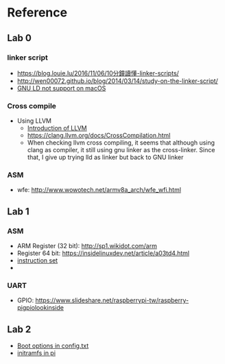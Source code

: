 # Reference

## Lab 0

### linker script
- https://blog.louie.lu/2016/11/06/10分鐘讀懂-linker-scripts/
- http://wen00072.github.io/blog/2014/03/14/study-on-the-linker-script/
- [GNU LD not support on macOS](https://apple.stackexchange.com/questions/341105/ld-linker-is-missing-when-installing-gcc-using-homebrew-on-mac-os)

### Cross compile

- Using LLVM
  - [Introduction of LLVM]( https://medium.com/@zetavg/%E7%B7%A8%E8%AD%AF%E5%99%A8-llvm-%E6%B7%BA%E6%B7%BA%E7%8E%A9-42a58c7a7309)
  - https://clang.llvm.org/docs/CrossCompilation.html
  - When checking llvm cross compiling, it seems that although using clang as compiler, it still using gnu linker as the cross-linker. Since that, I give up trying lld as linker but back to GNU linker

### ASM

- wfe: http://www.wowotech.net/armv8a_arch/wfe_wfi.html

## Lab 1

### ASM

- ARM Register (32 bit): http://sp1.wikidot.com/arm
- Register 64 bit: https://insidelinuxdev.net/article/a03td4.html
- [instruction set]( https://static.docs.arm.com/ddi0596/a/DDI_0596_ARM_a64_instruction_set_architecture.pdf)
- 

### UART
- GPIO: https://www.slideshare.net/raspberrypi-tw/raspberry-pigpiolookinside

## Lab 2

- [Boot options in config.txt](https://www.raspberrypi.org/documentation/configuration/config-txt/boot.md)
- [initramfs in pi](https://raspberrypi.stackexchange.com/questions/85958/easy-backups-and-snapshots-of-a-running-system-with-lvm/85959#85959)
